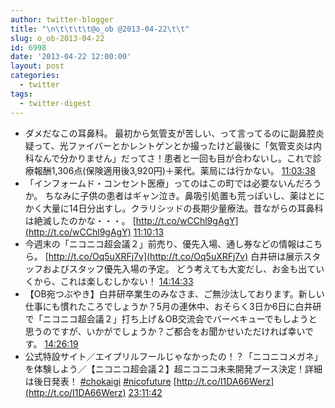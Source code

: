 ```yaml
---
author: twitter-blogger
title: "\n\t\t\t\t@o_ob @2013-04-22\t\t"
slug: o_ob-2013-04-22
id: 6998
date: '2013-04-22 12:00:00'
layout: post
categories:
  - twitter
tags:
  - twitter-digest
---
```


*   ダメだなこの耳鼻科。 最初から気管支が苦しい、って言ってるのに副鼻腔炎疑って、光ファイバーとかレントゲンとか撮ったけど最後に「気管支炎は内科なんで分かりません」だってさ！患者と一回も目が合わないし。これで診療報酬1,306点(保険適用後3,920円)＋薬代。薬局には行かない。 [11:03:38](http://twitter.com/o_ob/statuses/326154295143723008)
*   「インフォームド・コンセント医療」ってのはこの町では必要ないんだろうか。 ちなみに子供の患者はギャン泣き。鼻吸引処置も荒っぽいし、薬はとにかく大量に14日分出すし。クラリシッドの長期少量療法。昔ながらの耳鼻科は絶滅したのかな・・・。 [http://t.co/wCChl9gAgY](http://t.co/wCChl9gAgY) [11:10:13](http://twitter.com/o_ob/statuses/326155953365987328)
*   今週末の「ニコニコ超会議２」前売り、優先入場、通し券などの情報はこちら。 [http://t.co/Oq5uXRFj7v](http://t.co/Oq5uXRFj7v) 白井研は展示スタッフおよびスタッフ優先入場の予定。 どう考えても大変だし、お金も出ていくから、これは楽しむしかない！ [14:14:33](http://twitter.com/o_ob/statuses/326202341047009280)
*   【OB宛つぶやき】白井研卒業生のみなさま、ご無沙汰しております。新しい仕事にも慣れたころでしょうか？5月の連休中、おそらく3日か6日に白井研で「ニコニコ超会議２」打ち上げ＆OB交流会でバーベキューでもしようと思うのですが、いかがでしょうか？ご都合をお聞かせいただければ幸いです。 [14:26:19](http://twitter.com/o_ob/statuses/326205303995645952)
*   公式特設サイト／エイプリルフールじゃなかったの！？「ニコニコメガネ」を体験しよう／【ニコニコ超会議２】超ニコニコ未来開発ブース決定！詳細は後日発表！ [#chokaigi](http://search.twitter.com/search?q=%23chokaigi) [#nicofuture](http://search.twitter.com/search?q=%23nicofuture) [http://t.co/I1DA66Werz](http://t.co/I1DA66Werz) [23:11:42](http://twitter.com/o_ob/statuses/326337520071757824)